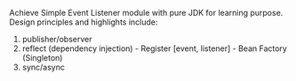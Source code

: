 Achieve Simple Event Listener module with pure JDK for learning purpose. Design principles and highlights include:
1. publisher/observer
2. reflect (dependency injection) - Register [event, listener] - Bean Factory (Singleton)
3. sync/async